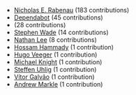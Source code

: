 * [Nicholas E. Rabenau](https://github.com/nerab) (183 contributions)
* [Dependabot](https://github.com/dependabot-bot) (45 contributions)
* [](https://github.com/apps/dependabot) (28 contributions)
* [Stephen Wade](https://github.com/stephenwade) (14 contributions)
* [Nathan Lee](https://github.com/X0nic) (8 contributions)
* [Hossam Hammady](https://github.com/hammady) (1 contribution)
* [Hugo Veeger](https://github.com/dkhgh) (1 contribution)
* [Michael Knight](https://github.com/miknight) (1 contribution)
* [Steffen Uhlig](https://github.com/suhlig) (1 contribution)
* [Vítor Galvão](https://github.com/vitorgalvao) (1 contribution)
* [Andrew Markle](https://github.com/andrewmarkle) (1 contribution)
